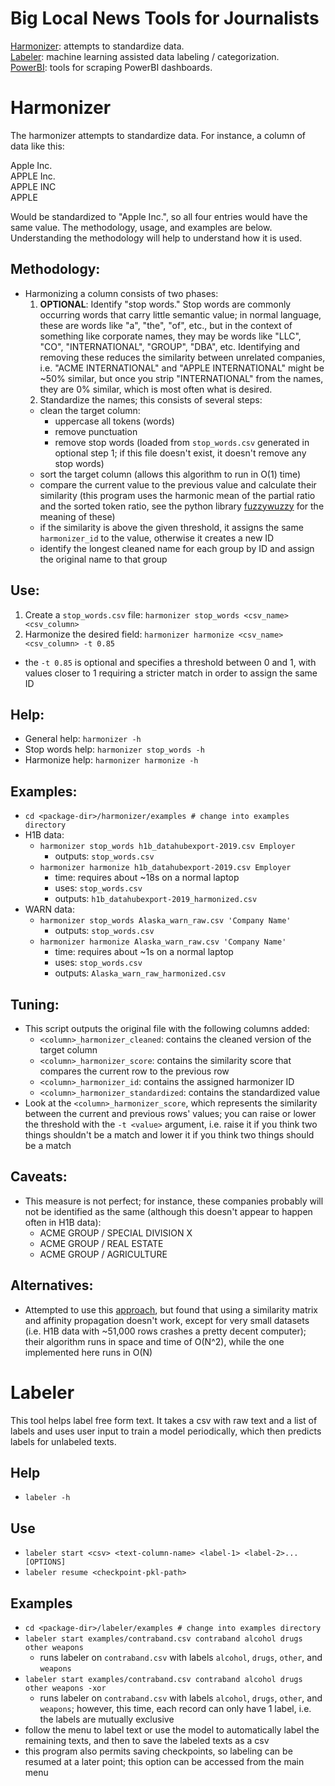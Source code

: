 # Big Local News Tools for Journalists
[Harmonizer](#Harmonizer): attempts to standardize data.  
[Labeler](#Labeler): machine learning assisted data labeling / categorization.  
[PowerBI](#PowerBI): tools for scraping PowerBI dashboards.  


# Harmonizer
The harmonizer attempts to standardize data. For instance, a column of data
like this:

Apple Inc.  
APPLE Inc.  
APPLE INC  
APPLE  

Would be standardized to "Apple Inc.", so all four entries would have the same
value. The methodology, usage, and examples are below. Understanding the
methodology will help to understand how it is used.

## Methodology:
- Harmonizing a column consists of two phases:
  1. __OPTIONAL__: Identify "stop words." Stop words are commonly occurring words
     that carry little semantic value; in normal language, these are words
     like "a", "the", "of", etc., but in the context of something like
     corporate names, they may be words like "LLC", "CO", "INTERNATIONAL",
     "GROUP", "DBA", etc. Identifying and removing these reduces the similarity
     between unrelated companies, i.e. "ACME INTERNATIONAL" and "APPLE
     INTERNATIONAL" might be ~50% similar, but once you strip "INTERNATIONAL"
     from the names, they are 0% similar, which is most often what is desired.
  1. Standardize the names; this consists of several steps:
    - clean the target column:
      - uppercase all tokens (words)
      - remove punctuation
      - remove stop words (loaded from `stop_words.csv` generated in optional
        step 1; if this file doesn't exist, it doesn't remove any stop words)
    - sort the target column (allows this algorithm to run in O(1) time)
    - compare the current value to the previous value and calculate their
      similarity (this program uses the harmonic mean of the partial ratio and
      the sorted token ratio, see the python library
      [fuzzywuzzy](https://pypi.org/project/fuzzywuzzy/) for the meaning of
      these)
    - if the similarity is above the given threshold, it assigns the same
      `harmonizer_id` to the value, otherwise it creates a new ID
    - identify the longest cleaned name for each group by ID and assign the
      original name to that group

## Use:
1. Create a `stop_words.csv` file: `harmonizer stop_words <csv_name> <csv_column>`
1. Harmonize the desired field: `harmonizer harmonize <csv_name> <csv_column> -t 0.85`
  - the `-t 0.85` is optional and specifies a threshold between 0 and 1, with
    values closer to 1 requiring a stricter match in order to assign the same
    ID

## Help:
- General help: `harmonizer -h`
- Stop words help: `harmonizer stop_words -h`
- Harmonize help: `harmonizer harmonize -h`

## Examples:
- `cd <package-dir>/harmonizer/examples # change into examples directory`
- H1B data:
  - `harmonizer stop_words h1b_datahubexport-2019.csv Employer`
    - outputs: `stop_words.csv`
  - `harmonizer harmonize h1b_datahubexport-2019.csv Employer`
    - time: requires about ~18s on a normal laptop
    - uses: `stop_words.csv`
    - outputs: `h1b_datahubexport-2019_harmonized.csv`
- WARN data:
  - `harmonizer stop_words Alaska_warn_raw.csv 'Company Name'`
    - outputs: `stop_words.csv`
  - `harmonizer harmonize Alaska_warn_raw.csv 'Company Name'`
    - time: requires about ~1s on a normal laptop
    - uses: `stop_words.csv`
    - outputs: `Alaska_warn_raw_harmonized.csv`


## Tuning:
- This script outputs the original file with the following columns added:
  - `<column>_harmonizer_cleaned`: contains the cleaned version of the
    target column
  - `<column>_harmonizer_score`: contains the similarity score that
    compares the current row to the previous row
  - `<column>_harmonizer_id`: contains the assigned harmonizer ID
  - `<column>_harmonizer_standardized`: contains the standardized value
- Look at the `<column>_harmonizer_score`, which represents the similarity
  between the current and previous rows' values; you can raise or lower the
  threshold with the `-t <value>` argument, i.e. raise it if you think two
  things shouldn't be a match and lower it if you think two things should be a
  match

## Caveats:
- This measure is not perfect; for instance, these companies probably will not
  be identified as the same (although this doesn't appear to happen often in
  H1B data):
    - ACME GROUP / SPECIAL DIVISION X
    - ACME GROUP / REAL ESTATE
    - ACME GROUP / AGRICULTURE

## Alternatives:
- Attempted to use this
  [approach](https://www.analyticsinsight.net/company-names-standardization-using-a-fuzzy-nlp-approach/),
  but found that using a similarity matrix and affinity propagation doesn't
  work, except for very small datasets (i.e. H1B data with ~51,000 rows crashes
  a pretty decent computer); their algorithm runs in space and time of O(N^2),
  while the one implemented here runs in O(N)


# Labeler
This tool helps label free form text. It takes a csv with raw text and a list
of labels and uses user input to train a model periodically, which then
predicts labels for unlabeled texts.

## Help
- `labeler -h`

## Use
- `labeler start <csv> <text-column-name> <label-1> <label-2>...[OPTIONS]`
- `labeler resume <checkpoint-pkl-path>`

## Examples
- `cd <package-dir>/labeler/examples # change into examples directory`
- `labeler start examples/contraband.csv contraband alcohol drugs other weapons`
  - runs labeler on `contraband.csv` with labels `alcohol`, `drugs`, `other`, and
    `weapons`
- `labeler start examples/contraband.csv contraband alcohol drugs other weapons -xor`
  - runs labeler on `contraband.csv` with labels `alcohol`, `drugs`, `other`, and
    `weapons`; however, this time, each record can only have 1 label, i.e. the
    labels are mutually exclusive
- follow the menu to label text or use the model to automatically label the
  remaining texts, and then to save the labeled texts as a csv
- this program also permits saving checkpoints, so labeling can be resumed at a
  later point; this option can be accessed from the main menu
